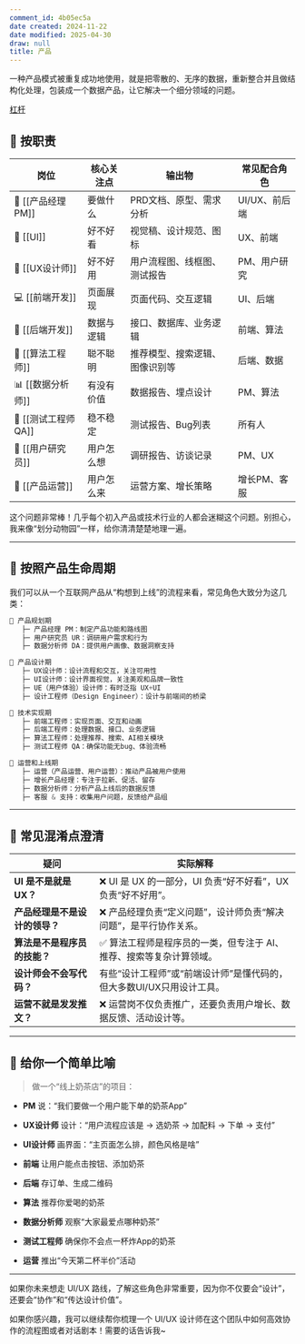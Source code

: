 ```yaml
---
comment_id: 4b05ec5a
date created: 2024-11-22
date modified: 2025-04-30
draw: null
title: 产品
---
```

一种产品模式被重复成功地使用，就是把零散的、无序的数据，重新整合并且做结构化处理，包装成一个数据产品，让它解决一个细分领域的问题。

[杠杆](杠杆.md)

## 🧩 按职责

| 岗位              | 核心关注点 | 输出物             | 常见配合角色    |
| --------------- | ----- | --------------- | --------- |
| 🧠 [[产品经理 PM]]  | 要做什么  | PRD文档、原型、需求分析   | UI/UX、前后端 |
| 🎨 [[UI]]    | 好不好看  | 视觉稿、设计规范、图标     | UX、前端     |
| 📐 [[UX设计师]]    | 好不好用  | 用户流程图、线框图、测试报告  | PM、用户研究   |
| 💻 [[前端开发]]     | 页面展现  | 页面代码、交互逻辑       | UI、后端     |
| 🔧 [[后端开发]]     | 数据与逻辑 | 接口、数据库、业务逻辑     | 前端、算法     |
| 🤖 [[算法工程师]]    | 聪不聪明  | 推荐模型、搜索逻辑、图像识别等 | 后端、数据     |
| 📊 [[数据分析师]]    | 有没有价值 | 数据报告、埋点设计       | PM、算法     |
| 🔬 [[测试工程师 QA]] | 稳不稳定  | 测试报告、Bug列表      | 所有人       |
| 🧭 [[用户研究员]]    | 用户怎么想 | 调研报告、访谈记录       | PM、UX     |
| 🚀 [[产品运营]]     | 用户怎么来 | 运营方案、增长策略       | 增长PM、客服   |

这个问题非常棒！几乎每个初入产品或技术行业的人都会迷糊这个问题。别担心，我来像“划分动物园”一样，给你清清楚楚地理一遍。

---

## 🧭 按照产品生命周期

我们可以从一个互联网产品从“构想到上线”的流程来看，常见角色大致分为这几类：

```Java
📌 产品规划期
   ├─ 产品经理 PM：制定产品功能和路线图
   ├─ 用户研究员 UR：调研用户需求和行为
   ├─ 数据分析师 DA：提供用户画像、数据洞察支持

📌 产品设计期
   ├─ UX设计师：设计流程和交互，关注可用性
   ├─ UI设计师：设计界面视觉，关注美观和品牌一致性
   ├─ UE（用户体验）设计师：有时泛指 UX+UI
   ├─ 设计工程师（Design Engineer）：设计与前端间的桥梁

📌 技术实现期
   ├─ 前端工程师：实现页面、交互和动画
   ├─ 后端工程师：处理数据、接口、业务逻辑
   ├─ 算法工程师：处理推荐、搜索、AI相关模块
   ├─ 测试工程师 QA：确保功能无bug、体验流畅

📌 运营和上线期
   ├─ 运营（产品运营、用户运营）：推动产品被用户使用
   ├─ 增长产品经理：专注于拉新、促活、留存
   ├─ 数据分析师：分析产品上线后的数据反馈
   ├─ 客服 & 支持：收集用户问题，反馈给产品组
```




---

## 🧠 常见混淆点澄清

|疑问|实际解释|
|---|---|
|**UI 是不是就是 UX？**|❌ UI 是 UX 的一部分，UI 负责“好不好看”，UX 负责“好不好用”。|
|**产品经理是不是设计的领导？**|❌ 产品经理负责“定义问题”，设计师负责“解决问题”，是平行协作关系。|
|**算法是不是程序员的技能？**|✅ 算法工程师是程序员的一类，但专注于 AI、推荐、搜索等复杂计算领域。|
|**设计师会不会写代码？**|有些“设计工程师”或“前端设计师”是懂代码的，但大多数UI/UX只用设计工具。|
|**运营不就是发发推文？**|❌ 运营岗不仅负责推广，还要负责用户增长、数据反馈、活动设计等。|

---

## 🚀 给你一个简单比喻

> 做一个“线上奶茶店”的项目：

- **PM** 说：“我们要做一个用户能下单的奶茶App”
    
- **UX设计师** 设计：“用户流程应该是 → 选奶茶 → 加配料 → 下单 → 支付”
    
- **UI设计师** 画界面：“主页面怎么排，颜色风格是啥”
    
- **前端** 让用户能点击按钮、添加奶茶
    
- **后端** 存订单、生成二维码
    
- **算法** 推荐你爱喝的奶茶
    
- **数据分析师** 观察“大家最爱点哪种奶茶”
    
- **测试工程师** 确保你不会点一杯炸App的奶茶
    
- **运营** 推出“今天第二杯半价”活动
    

---

如果你未来想走 UI/UX 路线，了解这些角色非常重要，因为你不仅要会“设计”，还要会“协作”和“传达设计价值”。

如果你感兴趣，我可以继续帮你梳理一个 UI/UX 设计师在这个团队中如何高效协作的流程图或者对话剧本！需要的话告诉我~
